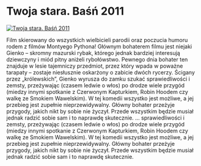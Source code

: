Twoja stara. Baśń 2011 
=============
[![Twoja stara. Baśń 2011 ](http://vidos.pl/images/player.gif)](http://vidos.pl/twoja-stara-basn-2011)

 Film skierowany do wszystkich wielbicieli parodii oraz poczucia humoru rodem z filmów Montyego Pythona! Głównym bohaterem filmu jest niejaki Gienko – skromny mazurski rybak, którego jednak bardziej interesują dziewczyny i miód pitny aniżeli rybołówstwo. Pewnego dnia bohater ten znajduje w lesie tajemniczy przedmiot, przez który wpada w poważne tarapaty – zostaje niesłusznie oskarżony o zabicie dwóch rycerzy. Ścigany przez „królewskich”, Gienko wyrusza do zamku szukać sprawiedliwości i zemsty, przeżywając (czasem ledwie o włos) po drodze wiele przygód (miedzy innymi spotkanie z Czerwonym Kapturkiem, Robin Hoodem czy walkę ze Smokiem Wawelskim). W tej komedii wszystko jest możliwe, a jej przebieg jest zupełnie nieprzewidywalny. Główny bohater przeżyje przygody, jakich nikt by sobie nie życzył. Przede wszystkim będzie musiał jednak radzić sobie sam i to naprawdę skutecznie.   ... sprawiedliwości i zemsty, przeżywając (czasem ledwie o włos) po drodze wiele przygód (miedzy innymi spotkanie z Czerwonym Kapturkiem, Robin Hoodem czy walkę ze Smokiem Wawelskim). W tej komedii wszystko jest możliwe, a jej przebieg jest zupełnie nieprzewidywalny. Główny bohater przeżyje przygody, jakich nikt by sobie nie życzył. Przede wszystkim będzie musiał jednak radzić sobie sam i to naprawdę skutecznie.
